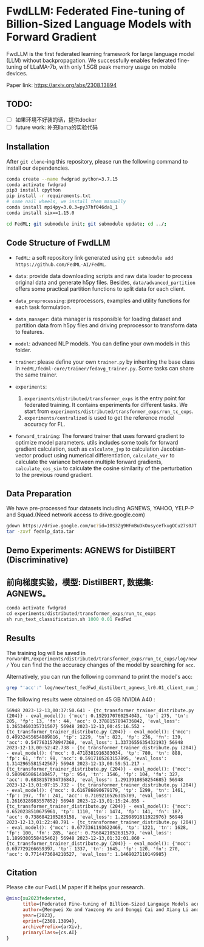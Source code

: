 # FwdLLM: Federated Fine-tuning of Billion-Sized Language Models with Forward Gradient

FwdLLM is the first federated learning framework for large language model (LLM) without backpropagation.
We successfully enables federated fine-tuning of LLaMA-7b, with only 1.5GB peak memory usage on mobile devices.

Paper link: https://arxiv.org/abs/2308.13894

## TODO:
- [ ] 如果环境不好装的话，提供docker
- [ ] future work: 补充llama的实验代码

## Installation
<!-- http://doc.fedml.ai/#/installation -->
After `git clone`-ing this repository, please run the following command to install our dependencies.

```bash
conda create --name fwdgrad python=3.7.15
conda activate fwdgrad
pip3 install cpython
pip install -r requirements.txt
# some nail wheels, we install them manually
conda install mpi4py=3.0.3=py37hf046da1_1
conda install six==1.15.0

cd FedML; git submodule init; git submodule update; cd ../; 
```

## Code Structure of FwdLLM

- `FedML`: a soft repository link generated using `git submodule add https://github.com/FedML-AI/FedML`.

- `data`: provide data downloading scripts and raw data loader to process original data and generate h5py files. Besides, `data/advanced_partition` offers some practical partition functions to split data for each client.

- `data_preprocessing`: preprocessors, examples and utility functions for each task formulation.

- `data_manager`: data manager is responsible for loading dataset and partition data from h5py files and driving preprocessor to transform data to features.

- `model`: advanced NLP models. You can define your own models in this folder.

- `trainer`: please define your own `trainer.py` by inheriting the base class in `FedML/fedml-core/trainer/fedavg_trainer.py`.
Some tasks can share the same trainer.

- `experiments`: 
    1. `experiments/distributed/transformer_exps` is the entry point for federated training. It contains experiments for different tasks. We start from `experiments/distributed/transformer_exps/run_tc_exps`.
    2. `experiments/centralized` is used to get the reference model accuracy for FL. 

- `forward_training`: The forward trainer that uses forward gradient to optimize model parameters. utils includes some tools for forward gradient calculation, such as `calculate_jvp` to calculation Jacobian-vector product using numerical differentiation, `calculate_var` to calculate the variance between multiple forward gradients, `calculate_cos_sim` to calculate the cosine similarity of the perturbation to the previous round gradient.

## Data Preparation
We have pre-processed four datasets including AGNEWS, YAHOO, YELP-P and Squad.(Need network access to drive.google.com)
```bash
gdown https://drive.google.com/uc?id=10S3Zg9HFmBuDkOusycefkugOCu27s0JT
tar -zxvf fednlp_data.tar
```

## Demo Experiments: AGNEWS for DistilBERT (Discriminative)
## 前向梯度实验，模型: DistilBERT, 数据集: AGNEWS。
```python
conda activate fwdgrad
cd experiments/distributed/transformer_exps/run_tc_exps
sh run_text_classification.sh 1000 0.01 FedFwd
```

## Results
The training log will be saved in `ForwardFL/experiments/distributed/transformer_exps/run_tc_exps/log/new/`
You can find the the accuracy changes of the model by searching for `acc`.

Alternatively, you can run the following command to print the model's acc:
```bash
grep "'acc':" log/new/test_fedFwd_distilbert_agnews_lr0.01_client_num_100_numerical.log
```
The following results were obtained on 45 GB NVIDIA A40 :

`56948 2023-12-13,00:37:50.641 - {tc_transformer_trainer_distribute.py (204)} - eval_model(): {'mcc': 0.1929170760254043, 'tp': 275, 'tn': 205, 'fp': 13, 'fn': 44, 'acc': 0.3788157894736842, 'eval_loss': 1.3653460335731507}
56948 2023-12-13,00:45:16.552 - {tc_transformer_trainer_distribute.py (204)} - eval_model(): {'mcc': 0.40932455654889816, 'tp': 1229, 'tn': 823, 'fp': 236, 'fn': 139, 'acc': 0.5477631578947368, 'eval_loss': 1.3373655635432193}
56948 2023-12-13,00:52:42.738 - {tc_transformer_trainer_distribute.py (204)} - eval_model(): {'mcc': 0.4718381916383034, 'tp': 780, 'tn': 888, 'fp': 61, 'fn': 98, 'acc': 0.5917105263157895, 'eval_loss': 1.3142965581542567}
56948 2023-12-13,00:59:51.217 - {tc_transformer_trainer_distribute.py (204)} - eval_model(): {'mcc': 0.5809650861410457, 'tp': 954, 'tn': 1546, 'fp': 104, 'fn': 327, 'acc': 0.6838157894736843, 'eval_loss': 1.2913910858254685}
56948 2023-12-13,01:07:15.732 - {tc_transformer_trainer_distribute.py (204)} - eval_model(): {'mcc': 0.616786890679179, 'tp': 1299, 'tn': 1461, 'fp': 197, 'fn': 241, 'acc': 0.7109210526315789, 'eval_loss': 1.2616328983557852}
56948 2023-12-13,01:15:24.855 - {tc_transformer_trainer_distribute.py (204)} - eval_model(): {'mcc': 0.6520238510675961, 'tp': 1110, 'tn': 1474, 'fp': 141, 'fn': 187, 'acc': 0.7386842105263158, 'eval_loss': 1.2299891811922976}
56948 2023-12-13,01:22:48.791 - {tc_transformer_trainer_distribute.py (204)} - eval_model(): {'mcc': 0.6773361193622469, 'tp': 1221, 'tn': 1628, 'fp': 100, 'fn': 285, 'acc': 0.7568421052631579, 'eval_loss': 1.1899380558415462}
56948 2023-12-13,01:32:01.860 - {tc_transformer_trainer_distribute.py (204)} - eval_model(): {'mcc': 0.697729266659397, 'tp': 1337, 'tn': 1645, 'fp': 120, 'fn': 270, 'acc': 0.7714473684210527, 'eval_loss': 1.1469027110149985}`

<!-- ## Demo Experiments: LLaMA for Squad (Generative)

**TODO**: add the code for LLaMA-7b
### Training
```python
```

### Evaluation（给别人我们训好的checkpoint）
```python
``` -->


## Citation
Please cite our FwdLLM paper if it helps your research.
```bib
@misc{xu2023federated,
      title={Federated Fine-tuning of Billion-Sized Language Models across Mobile Devices}, 
      author={Mengwei Xu and Yaozong Wu and Dongqi Cai and Xiang Li and Shangguang Wang},
      year={2023},
      eprint={2308.13894},
      archivePrefix={arXiv},
      primaryClass={cs.AI}
}
```